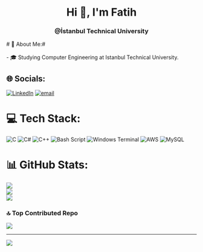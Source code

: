 <h1 align="center">Hi 👋, I'm Fatih  </h1>
<h3 align="center">@İstanbul Technical University</h3>
# 💫 About Me:#
<br><br>- 🎓 Studying Computer Engineering at Istanbul Technical University.


## 🌐 Socials:
[![LinkedIn](https://img.shields.io/badge/LinkedIn-%230077B5.svg?logo=linkedin&logoColor=white)](https://linkedin.com/in/fatihserdar) [![email](https://img.shields.io/badge/Email-D14836?logo=gmail&logoColor=white)](mailto:fscakmak@proton.me) 

# 💻 Tech Stack:
![C](https://img.shields.io/badge/c-%2300599C.svg?style=plastic&logo=c&logoColor=white) ![C#](https://img.shields.io/badge/c%23-%23239120.svg?style=plastic&logo=csharp&logoColor=white) ![C++](https://img.shields.io/badge/c++-%2300599C.svg?style=plastic&logo=c%2B%2B&logoColor=white) ![Bash Script](https://img.shields.io/badge/bash_script-%23121011.svg?style=plastic&logo=gnu-bash&logoColor=white) ![Windows Terminal](https://img.shields.io/badge/Windows%20Terminal-%234D4D4D.svg?style=plastic&logo=windows-terminal&logoColor=white) ![AWS](https://img.shields.io/badge/AWS-%23FF9900.svg?style=plastic&logo=amazon-aws&logoColor=white) ![MySQL](https://img.shields.io/badge/mysql-4479A1.svg?style=plastic&logo=mysql&logoColor=white)
# 📊 GitHub Stats:
![](https://github-readme-stats.vercel.app/api?username=yatuk&theme=dark&hide_border=false&include_all_commits=false&count_private=false)<br/>
![](https://nirzak-streak-stats.vercel.app/?user=yatuk&theme=dark&hide_border=false)<br/>
![](https://github-readme-stats.vercel.app/api/top-langs/?username=yatuk&theme=dark&hide_border=false&include_all_commits=false&count_private=false&layout=compact)

### 🔝 Top Contributed Repo
![](https://github-contributor-stats.vercel.app/api?username=yatuk&limit=5&theme=dark&combine_all_yearly_contributions=true)

---
[![](https://visitcount.itsvg.in/api?id=yatuk&icon=0&color=6)](https://visitcount.itsvg.in)

<!-- Proudly created with GPRM ( https://gprm.itsvg.in ) -->
